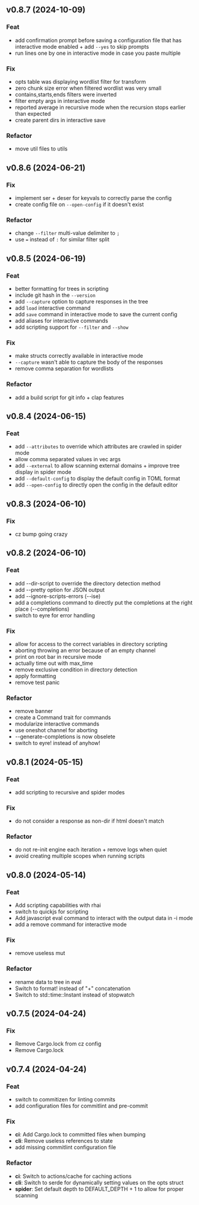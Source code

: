 ## v0.8.7 (2024-10-09)

### Feat

- add confirmation prompt before saving a configuration file that has interactive mode enabled + add `--yes` to skip prompts
- run lines one by one in interactive mode in case you paste multiple

### Fix

- opts table was displaying wordlist filter for transform
- zero chunk size error when filtered wordlist was very small
- contains,starts,ends filters were inverted
- filter empty args in interactive mode
- reported average in recursive mode when the recursion stops earlier than expected
- create parent dirs in interactive save

### Refactor

- move util files to utils

## v0.8.6 (2024-06-21)

### Fix

- implement ser + deser for keyvals to correctly parse the config
- create config file on `--open-config` if it doesn't exist

### Refactor

- change `--filter` multi-value delimiter to `;`
- use `=` instead of `:` for similar filter split

## v0.8.5 (2024-06-19)

### Feat

- better formatting for trees in scripting
- include git hash in the `--version`
- add `--capture` option to capture responses in the tree
- add `load` interactive command
- add `save` command in interactive mode to save the current config
- add aliases for interactive commands
- add scripting support for `--filter` and `--show`

### Fix

- make structs correctly available in interactive mode
- `--capture` wasn't able to capture the body of the responses
- remove comma separation for wordlists

### Refactor

- add a build script for git info + clap features

## v0.8.4 (2024-06-15)

### Feat

- add `--attributes` to override which attributes are crawled in spider mode
- allow comma separated values in vec args
- add `--external` to allow scanning external domains + improve tree display in spider mode
- add `--default-config` to display the default config in TOML format
- add `--open-config` to directly open the config in the default editor

## v0.8.3 (2024-06-10)

### Fix

- cz bump going crazy

## v0.8.2 (2024-06-10)

### Feat

- add --dir-script to override the directory detection method
- add --pretty option for JSON output
- add --ignore-scripts-errors (--ise)
- add a completions command to directly put the completions at the right place (--completions)
- switch to eyre for error handling

### Fix

- allow for access to the correct variables in directory scripting
- aborting throwing an error because of an empty channel
- print on root bar in recursive mode
- actually time out with max_time
- remove exclusive condition in directory detection
- apply formatting
- remove test panic

### Refactor

- remove banner
- create a Command trait for commands
- modularize interactive commands
- use oneshot channel for aborting
- --generate-completions is now obselete
- switch to eyre! instead of anyhow!

## v0.8.1 (2024-05-15)

### Feat

- add scripting to recursive and spider modes

### Fix

- do not consider a response as non-dir if html doesn't match

### Refactor

- do not re-init engine each iteration + remove logs when quiet
- avoid creating multiple scopes when running scripts

## v0.8.0 (2024-05-14)

### Feat

- Add scripting capabilities with rhai
- switch to quickjs for scripting
- Add javascript eval command to interact with the output data in -i mode
- add a remove command for interactive mode

### Fix

- remove useless mut

### Refactor

- rename data to tree in eval
- Switch to format! instead of "+" concatenation
- Switch to std::time::Instant instead of stopwatch

## v0.7.5 (2024-04-24)

### Fix

- Remove Cargo.lock from cz config
- Remove Cargo.lock

## v0.7.4 (2024-04-24)

### Feat

- switch to commitizen for linting commits
- add configuration files for commitlint and pre-commit

### Fix

- **ci**: Add Cargo.lock to committed files when bumping
- **cli**: Remove useless references to state
- add missing commitlint configuration file

### Refactor

- **ci**: Switch to actions/cache for caching actions
- **cli**: Switch to serde for dynamically setting values on the opts struct
- **spider**: Set default depth to DEFAULT_DEPTH + 1 to allow for proper scanning
